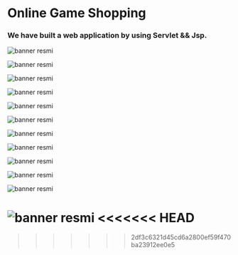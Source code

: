 # Online Game Shopping 

### We have built a web application by using Servlet && Jsp.


![banner resmi](https://github.com/mehmetpekdemir/Online-Game-Shopping/blob/master/Last-Version-Photos/home.png)

![banner resmi](https://github.com/mehmetpekdemir/Online-Game-Shopping/blob/master/Last-Version-Photos/adminInfo.png)

![banner resmi](https://github.com/mehmetpekdemir/Online-Game-Shopping/blob/master/Last-Version-Photos/adminPlatform.png)

![banner resmi](https://github.com/mehmetpekdemir/Online-Game-Shopping/blob/master/Last-Version-Photos/adminProduct.png)

![banner resmi](https://github.com/mehmetpekdemir/Online-Game-Shopping/blob/master/Last-Version-Photos/category.png)

![banner resmi](https://github.com/mehmetpekdemir/Online-Game-Shopping/blob/master/Last-Version-Photos/createProduct.png)

![banner resmi](https://github.com/mehmetpekdemir/Online-Game-Shopping/blob/master/Last-Version-Photos/product.png)

![banner resmi](https://github.com/mehmetpekdemir/Online-Game-Shopping/blob/master/Last-Version-Photos/registration.png)

![banner resmi](https://github.com/mehmetpekdemir/Online-Game-Shopping/blob/master/Last-Version-Photos/login.png)

![banner resmi](https://github.com/mehmetpekdemir/Online-Game-Shopping/blob/master/Last-Version-Photos/customerInfo.png)

![banner resmi](https://github.com/mehmetpekdemir/Online-Game-Shopping/blob/master/Last-Version-Photos/basket.png)

![banner resmi](https://github.com/mehmetpekdemir/Online-Game-Shopping/blob/master/Last-Version-Photos/bill.png)
<<<<<<< HEAD
=======

>>>>>>> 2df3c6321d45cd6a2800ef59f470ba23912ee0e5
